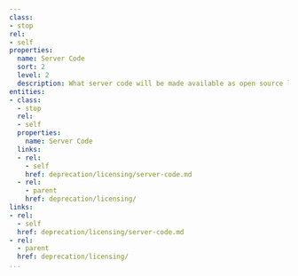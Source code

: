 ```yaml
---
class:
- stop
rel:
- self
properties:
  name: Server Code
  sort: 2
  level: 2
  description: What server code will be made available as open source license?
entities:
- class:
  - stop
  rel:
  - self
  properties:
    name: Server Code
  links:
  - rel:
    - self
    href: deprecation/licensing/server-code.md
  - rel:
    - parent
    href: deprecation/licensing/
links:
- rel:
  - self
  href: deprecation/licensing/server-code.md
- rel:
  - parent
  href: deprecation/licensing/
...
```

